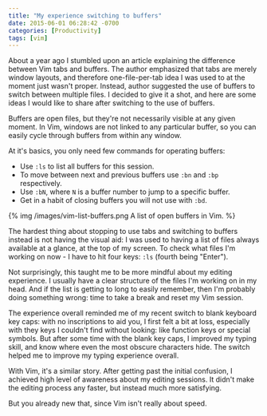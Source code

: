 ```yaml
---
title: "My experience switching to buffers"
date: 2015-06-01 06:28:42 -0700
categories: [Productivity]
tags: [vim]
---
```


About a year ago I stumbled upon an article explaining the difference between
Vim tabs and buffers. The author emphasized that tabs are merely window
layouts, and therefore one-file-per-tab idea I was used to at the moment just
wasn't proper. Instead, author suggested the use of buffers to switch between
multiple files. I decided to give it a shot, and here are some ideas I would
like to share after switching to the use of buffers.

Buffers are open files, but they're not necessarily visible at any given
moment. In Vim, windows are not linked to any particular buffer, so you can
easily cycle through buffers from within any window.

At it's basics, you only need few commands for operating buffers:

* Use `:ls` to list all buffers for this session.
* To move between next and previous buffers use `:bn` and `:bp` respectively.
* Use `:bN`, where `N` is a buffer number to jump to a specific buffer.
* Get in a habit of closing buffers you will not use with `:bd`.


{% img /images/vim-list-buffers.png A list of open buffers in Vim. %}

The hardest thing about stopping to use tabs and switching to buffers instead
is not having the visual aid: I was used to having a list of files always
available at a glance, at the top of my screen. To check what files I'm working
on now - I have to hit four keys: `:ls` (fourth being "Enter").

Not surprisingly, this taught me to be more mindful about my editing
experience. I usually have a clear structure of the files I'm working on in my
head. And if the list is getting to long to easily remember, then I'm probably
doing something wrong: time to take a break and reset my Vim session.

The experience overall reminded me of my recent switch to blank keyboard key
caps: with no inscriptions to aid you, I first felt a bit at loss, especially
with they keys I couldn't find without looking: like function keys or special
symbols. But after some time with the blank key caps, I improved my typing
skill, and know where even the most obscure characters hide. The switch helped
me to improve my typing experience overall.

With Vim, it's a similar story. After getting past the initial confusion, I
achieved high level of awareness about my editing sessions. It didn't make the
editing process any faster, but instead much more satisfying.

But you already new that, since Vim isn't really about speed.
